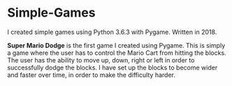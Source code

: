 # Simple-Games

I created simple games using Python 3.6.3 with Pygame. Written in 2018.

**Super Mario Dodge** is the first game I created using Pygame. This is simply a game where the user has to control the Mario Cart from hitting the blocks. The user has the ability to move up, down, right or left in order to successfully dodge the blocks. I have set up the blocks to become wider and faster over time, in order to make the difficulty harder. 
